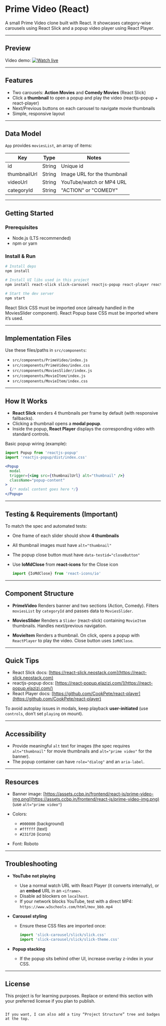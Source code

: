 
# Prime Video (React)

A small Prime Video clone built with React. It showcases category-wise carousels using React Slick and a popup video player using React Player.

---

## Preview

Video demo:
[![Watch live](https://img.youtube.com/vi/VIDEO_ID/hqdefault.jpg)](https://www.youtube.com/watch?v=VIDEO_ID)


---

## Features

- Two carousels: **Action Movies** and **Comedy Movies** (React Slick)
- Click a **thumbnail** to open a popup and play the video (reactjs-popup + react-player)
- Next/Previous buttons on each carousel to navigate movie thumbnails
- Simple, responsive layout

---

## Data Model

`App` provides `moviesList`, an array of items:

| Key          | Type   | Notes                          |
|--------------|--------|--------------------------------|
| id           | String | Unique id                      |
| thumbnailUrl | String | Image URL for the thumbnail    |
| videoUrl     | String | YouTube/watch or MP4 URL       |
| categoryId   | String | "ACTION" or "COMEDY"           |

---

## Getting Started

### Prerequisites
- Node.js (LTS recommended)
- npm or yarn

### Install & Run

```bash
# Install deps
npm install

# Install UI libs used in this project
npm install react-slick slick-carousel reactjs-popup react-player react-icons

# Start the dev server
npm start
````

React Slick CSS must be imported once (already handled in the MoviesSlider component).
React Popup base CSS must be imported where it’s used.

---

## Implementation Files

Use these files/paths in `src/components`:

* `src/components/PrimeVideo/index.js`
* `src/components/PrimeVideo/index.css`
* `src/components/MoviesSlider/index.js`
* `src/components/MovieItem/index.js`
* `src/components/MovieItem/index.css`

---

## How It Works

* **React Slick** renders 4 thumbnails per frame by default (with responsive fallbacks).
* Clicking a thumbnail opens a **modal popup**.
* Inside the popup, **React Player** displays the corresponding video with standard controls.

Basic popup wiring (example):

```jsx
import Popup from 'reactjs-popup'
import 'reactjs-popup/dist/index.css'

<Popup
  modal
  trigger={<img src={thumbnailUrl} alt="thumbnail" />}
  className="popup-content"
>
  {/* modal content goes here */}
</Popup>
```

---

## Testing & Requirements (Important)

To match the spec and automated tests:

* One frame of each slider should show **4 thumbnails**
* All thumbnail images must have `alt="thumbnail"`
* The popup close button must have `data-testid="closeButton"`
* Use **IoMdClose** from **react-icons** for the Close icon

  ```jsx
  import {IoMdClose} from 'react-icons/io'
  ```

---

## Component Structure

* **PrimeVideo**
  Renders banner and two sections (Action, Comedy). Filters `moviesList` by `categoryId` and passes data to `MoviesSlider`.

* **MoviesSlider**
  Renders a `Slider` (react-slick) containing `MovieItem` thumbnails. Handles next/previous navigation.

* **MovieItem**
  Renders a thumbnail. On click, opens a popup with `ReactPlayer` to play the video. Close button uses `IoMdClose`.

---

## Quick Tips

* React Slick docs: [https://react-slick.neostack.com](https://react-slick.neostack.com)
* reactjs-popup docs: [https://react-popup.elazizi.com/](https://react-popup.elazizi.com/)
* React Player docs: [https://github.com/CookPete/react-player](https://github.com/CookPete/react-player)

To avoid autoplay issues in modals, keep playback **user-initiated** (use `controls`, don’t set `playing` on mount).

---

## Accessibility

* Provide meaningful `alt` text for images (the spec requires `alt="thumbnail"` for movie thumbnails and `alt="prime video"` for the banner).
* The popup container can have `role="dialog"` and an `aria-label`.

---

## Resources

* Banner image: [https://assets.ccbp.in/frontend/react-js/prime-video-img.png](https://assets.ccbp.in/frontend/react-js/prime-video-img.png) (use `alt="prime video"`)

* Colors:

  * `#000000` (background)
  * `#ffffff` (text)
  * `#231f20` (icons)

* Font: Roboto

---

## Troubleshooting

* **YouTube not playing**

  * Use a normal watch URL with React Player (it converts internally), or an **embed** URL in an `<iframe>`.
  * Disable ad blockers on `localhost`.
  * If your network blocks YouTube, test with a direct MP4: `https://www.w3schools.com/html/mov_bbb.mp4`

* **Carousel styling**

  * Ensure these CSS files are imported once:

    ```jsx
    import 'slick-carousel/slick/slick.css'
    import 'slick-carousel/slick/slick-theme.css'
    ```

* **Popup stacking**

  * If the popup sits behind other UI, increase overlay z-index in your CSS.

---

## License

This project is for learning purposes. Replace or extend this section with your preferred license if you plan to publish.

```

If you want, I can also add a tiny “Project Structure” tree and badges at the top.
```
